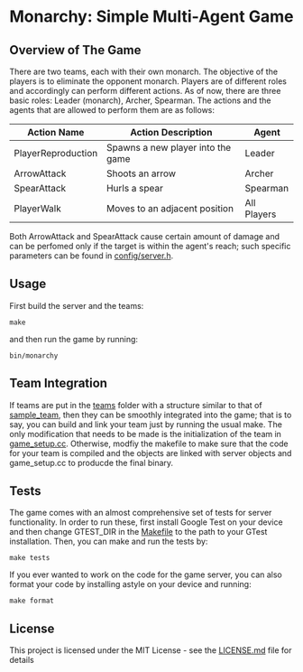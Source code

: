 # Monarchy: Simple Multi-Agent Game

## Overview of The Game
There are two teams, each with their own monarch. The objective of the players is to eliminate the opponent monarch. Players are of different roles and accordingly can perform different actions. As of now, there are three basic roles: Leader (monarch), Archer, Spearman.
The actions and the agents that are allowed to perform them are as follows:

Action Name | Action Description | Agent
------------ | ------------- | -------------
PlayerReproduction | Spawns a new player into the game | Leader
ArrowAttack | Shoots an arrow | Archer
SpearAttack | Hurls a spear | Spearman
PlayerWalk | Moves to an adjacent position | All Players

Both ArrowAttack and SpearAttack cause certain amount of damage and can be perfomed only if the target is within the agent's reach; such specific parameters can be found in [config/server.h](./config/server.h).

## Usage
First build the server and the teams:
```
make
```
and then run the game by running:
```
bin/monarchy
```

## Team Integration
If teams are put in the [teams](./teams/) folder with a structure similar to that of [sample_team](./teams/sample_team), then they can be smoothly integrated into the game; that is to say, you can build and link your team just by running the usual make. The only modification that needs to be made is the initialization of the team in [game_setup.cc](./game_setup.cc).
Otherwise, modfiy the makefile to make sure that the code for your team is compiled and the objects are linked with server objects and game_setup.cc to producde the final binary.

## Tests

The game comes with an almost comprehensive set of tests for server functionality. In order to run these, first install Google Test on your device and then change GTEST_DIR in the [Makefile](./Makefile) to the path to your GTest installation. Then, you can make and run the tests by:
```
make tests
```
If you ever wanted to work on the code for the game server, you can also format your code by installing astyle on your device and running:
```
make format
```

## License

This project is licensed under the MIT License - see the [LICENSE.md](LICENSE.md) file for details
